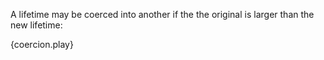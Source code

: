 A lifetime may be coerced into another if the the original is larger than
the new lifetime:

{coercion.play}
